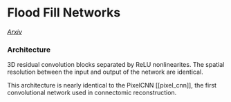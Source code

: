 # Flood Fill Networks

_[Arxiv](https://arxiv.org/abs/1611.00421)_

### Architecture

3D residual convolution blocks separated by ReLU nonlinearites.
The spatial resolution between the input and output of the 
network are identical.

This architecture is nearly identical to the PixelCNN [[pixel_cnn]], the
first convolutional network used in connectomic reconstruction.

